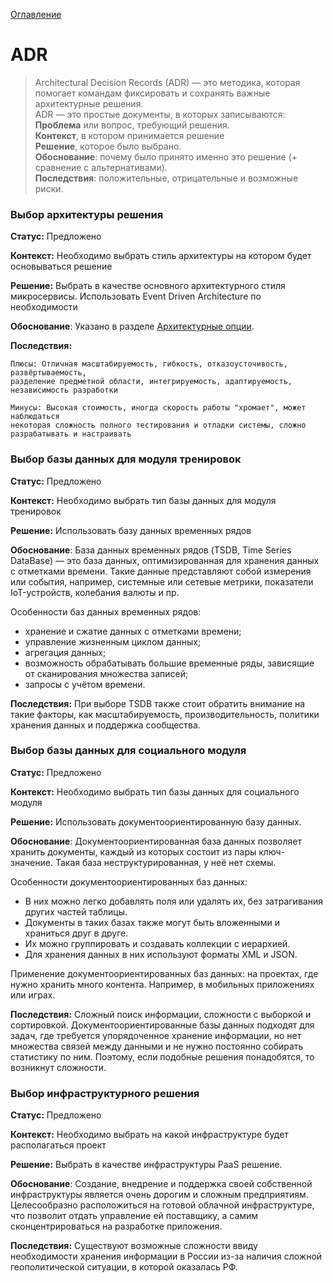 [Оглавление](README.md)
# ADR
>Architectural Decision Records (ADR) — это методика, которая помогает командам фиксировать и сохранять важные архитектурные решения.\
 ADR — это простые документы, в которых записываются:\
    __Проблема__ или вопрос, требующий решения.\
    **Контекст**, в котором принимается решение\
    __Решение__, которое было выбрано.\
    __Обоснование__: почему было принято именно это решение (+ сравнение с альтернативами).\
    __Последствия__: положительные, отрицательные и возможные риски.

### Выбор архитектуры решения

  **Статус:** Предложено

  **Контекст:** Необходимо выбрать стиль архитектуры на котором будет основываться решение

  **Решение:** Выбрать в качестве основного архитектурного стиля микросервисы. Использовать Event Driven Architecture по необходимости

  **Обоснование**: Указано в разделе [Архитектурные опции](options.md).

  **Последствия:**

    Плюсы: Отличная масштабируемость, гибкость, отказоусточивость, развёртываемость,
    разделение предметной области, интегрируемость, адаптируемость, независимость разработки

    Минусы: Высокая стоимость, иногда скорость работы "хромает", может наблюдаться 
    некоторая сложность полного тестирования и отладки системы, сложно разрабатывать и настраивать

### Выбор базы данных для модуля тренировок

  **Статус:** Предложено

  **Контекст:** Необходимо выбрать тип базы данных для модуля тренировок

  **Решение:** Использовать базу данных временных рядов

  **Обоснование**: База данных временных рядов (TSDB, Time Series DataBase) — это база данных,
  оптимизированная для хранения данных с отметками времени. Такие данные представляют собой 
  измерения или события, например, системные или сетевые метрики, показатели IoT-устройств, 
  колебания валюты и пр.

   Особенности баз данных временных рядов:

   - хранение и сжатие данных с отметками времени;
   - управление жизненным циклом данных;
   - агрегация данных;
   - возможность обрабатывать большие временные ряды, зависящие от сканирования множества записей;
   - запросы с учётом времени.

  **Последствия:** При выборе TSDB также стоит обратить внимание на такие факторы, как масштабируемость, 
  производительность, политики хранения данных и поддержка сообщества.

### Выбор базы данных для социального модуля

  **Статус:** Предложено

  **Контекст:** Необходимо выбрать тип базы данных для социального модуля

  **Решение:** Использовать документоориентированную базу данных. 

  **Обоснование**: Документоориентированная база данных позволяет хранить документы, 
  каждый из которых состоит из пары ключ-значение. Такая база неструктурированная, 
  у неё нет схемы.

  Особенности документоориентированных баз данных:

  - В них можно легко добавлять поля или удалять их, без затрагивания других частей таблицы.
  - Документы в таких базах также могут быть вложенными и храниться друг в друге.
  - Их можно группировать и создавать коллекции с иерархией.
  - Для хранения данных в них используют форматы XML и JSON.

  Применение документоориентированных баз данных: на проектах, где нужно хранить много
  контента. Например, в мобильных приложениях или играх.

  **Последствия:** Сложный поиск информации, сложности с выборкой и сортировкой. Документоориентированные 
  базы данных подходят для задач, где требуется упорядоченное хранение информации, но нет 
  множества связей между данными и не нужно постоянно собирать статистику по ним. Поэтому, если
  подобные решения понадобятся, то возникнут сложности.

### Выбор инфраструктурного решения

  **Статус:** Предложено

  **Контекст:** Необходимо выбрать на какой инфраструктуре будет располагаться проект

  **Решение:** Выбрать в качестве инфраструктуры PaaS решение.

  **Обоснование**: Создание, внедрение и поддержка своей собственной инфраструктуры является 
  очень дорогим и сложным предприятиям.
  Целесообразно расположиться на готовой облачной инфраструктуре, что позволит отдать управление 
  ей поставщику, а самим сконцентрироваться на разработке приложения.

  **Последствия:** Существуют возможные сложности ввиду необходимости хранения информации в России
  из-за наличия сложной геополитической ситуации, в которой оказалась РФ.

